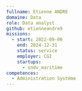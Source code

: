 ```yaml
---
fullname: Etienne ANDRE
domaine: Data
role: Data analyst
github: etienneandre9
missions:
  - start: 2022-09-06
    end: 2024-12-31
    status: service
    employer: CGI
    startups:
      - sndv_maritime
competences:
  - Administration Système
---
```


